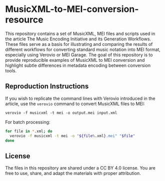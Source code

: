 # MusicXML-to-MEI-conversion-resource

This repository contains a set of MusicXML, MEI files and scripts used in the article The Music Encoding Initiative and its Generation Workflows. These files serve as a basis for illustrating and comparing the results of different workflows for converting standard music notation into MEI format, especially using Verovio or MEI Garage. The goal of this repository is to provide reproducible examples of MusicXML to MEI conversion and highlight subtle differences in metadata encoding between conversion tools.

## Reproduction Instructions

If you wish to replicate the command lines with Verovio introduced in the article, use the `verovio` command to convert MusicXML files to MEI:

`verovio -f musicxml -t mei -o output.mei input.xml`

For batch processing: 

```bash
for file in *.xml; do
  verovio -f musicxml -t mei -o "${file%.xml}.mei" "$file"
done
```
## License

The files in this repository are shared under a CC BY 4.0 license. You are free to use, share, and adapt the materials with proper attribution.


